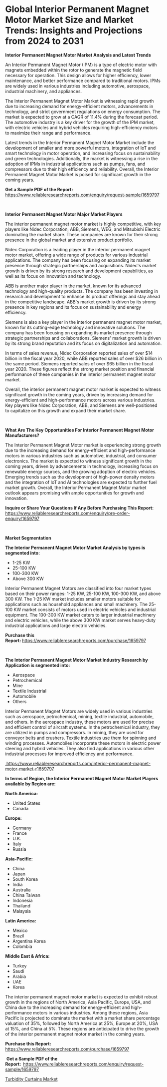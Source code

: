 <p><h1>Global Interior Permanent Magnet Motor Market Size and Market Trends: Insights and Projections from 2024 to 2031</h1></p><p><strong>Interior Permanent Magnet Motor Market Analysis and Latest Trends</strong></p>
<p><p>An Interior Permanent Magnet Motor (IPM) is a type of electric motor with magnets embedded within the rotor to generate the magnetic field necessary for operation. This design allows for higher efficiency, lower maintenance, and better performance compared to traditional motors. IPMs are widely used in various industries including automotive, aerospace, industrial machinery, and appliances.</p><p>The Interior Permanent Magnet Motor Market is witnessing rapid growth due to increasing demand for energy-efficient motors, advancements in technology, and strict government regulations on energy consumption. The market is expected to grow at a CAGR of 11.4% during the forecast period. The automotive industry is a key driver for the growth of the IPM market, with electric vehicles and hybrid vehicles requiring high-efficiency motors to maximize their range and performance.</p><p>Latest trends in the Interior Permanent Magnet Motor Market include the development of smaller and more powerful motors, integration of IoT and smart technology in motor operation, and increasing focus on sustainability and green technologies. Additionally, the market is witnessing a rise in the adoption of IPMs in industrial applications such as pumps, fans, and compressors due to their high efficiency and reliability. Overall, the Interior Permanent Magnet Motor Market is poised for significant growth in the coming years.</p></p>
<p><strong>Get a Sample PDF of the Report:&nbsp;</strong> <a href="https://www.reliableresearchreports.com/enquiry/request-sample/1659797">https://www.reliableresearchreports.com/enquiry/request-sample/1659797</a></p>
<p>&nbsp;</p>
<p><strong>Interior Permanent Magnet Motor Major Market Players</strong></p>
<p><p>The interior permanent magnet motor market is highly competitive, with key players like Nidec Corporation, ABB, Siemens, WEG, and Mitsubishi Electric dominating the market share. These companies are known for their strong presence in the global market and extensive product portfolio. </p><p>Nidec Corporation is a leading player in the interior permanent magnet motor market, offering a wide range of products for various industrial applications. The company has been focusing on expanding its market presence through strategic partnerships and acquisitions. Nidec's market growth is driven by its strong research and development capabilities, as well as its focus on innovation and technology.</p><p>ABB is another major player in the market, known for its advanced technology and high-quality products. The company has been investing in research and development to enhance its product offerings and stay ahead in the competitive landscape. ABB's market growth is driven by its strong presence in key regions and its focus on sustainability and energy efficiency.</p><p>Siemens is also a key player in the interior permanent magnet motor market, known for its cutting-edge technology and innovative solutions. The company has been focusing on expanding its market presence through strategic partnerships and collaborations. Siemens' market growth is driven by its strong brand reputation and its focus on digitalization and automation.</p><p>In terms of sales revenue, Nidec Corporation reported sales of over $14 billion in the fiscal year 2020, while ABB reported sales of over $26 billion in the same period. Siemens reported sales of over $65 billion in the fiscal year 2020. These figures reflect the strong market position and financial performance of these companies in the interior permanent magnet motor market.</p><p>Overall, the interior permanent magnet motor market is expected to witness significant growth in the coming years, driven by increasing demand for energy-efficient and high-performance motors across various industries. Key players like Nidec Corporation, ABB, and Siemens are well-positioned to capitalize on this growth and expand their market share.</p></p>
<p>&nbsp;</p>
<p><strong>What Are The Key Opportunities For Interior Permanent Magnet Motor Manufacturers?</strong></p>
<p><p>The Interior Permanent Magnet Motor market is experiencing strong growth due to the increasing demand for energy-efficient and high-performance motors in various industries such as automotive, industrial, and consumer electronics. The market is expected to witness significant growth in the coming years, driven by advancements in technology, increasing focus on renewable energy sources, and the growing adoption of electric vehicles. Emerging trends such as the development of high-power density motors and the integration of IoT and AI technologies are expected to further fuel market growth. Overall, the Interior Permanent Magnet Motor market outlook appears promising with ample opportunities for growth and innovation.</p></p>
<p><strong>Inquire or Share Your Questions If Any Before Purchasing This Report:</strong> <a href="https://www.reliableresearchreports.com/enquiry/pre-order-enquiry/1659797">https://www.reliableresearchreports.com/enquiry/pre-order-enquiry/1659797</a></p>
<p>&nbsp;</p>
<p><strong>Market Segmentation</strong></p>
<p><strong>The Interior Permanent Magnet Motor Market Analysis by types is segmented into:</strong></p>
<p><ul><li>1-25 KW</li><li>25-100 KW</li><li>100-300 KW</li><li>Above 300 KW</li></ul></p>
<p><p>Interior Permanent Magnet Motors are classified into four market types based on their power ranges: 1-25 KW, 25-100 KW, 100-300 KW, and above 300 KW. The 1-25 KW market includes smaller motors suitable for applications such as household appliances and small machinery. The 25-100 KW market consists of motors used in electric vehicles and industrial equipment. The 100-300 KW market caters to larger industrial machinery and electric vehicles, while the above 300 KW market serves heavy-duty industrial applications and large electric vehicles.</p></p>
<p><strong>Purchase this Report:&nbsp;</strong><a href="https://www.reliableresearchreports.com/purchase/1659797">https://www.reliableresearchreports.com/purchase/1659797</a></p>
<p>&nbsp;</p>
<p><strong>The Interior Permanent Magnet Motor Market Industry Research by Application is segmented into:</strong></p>
<p><ul><li>Aerospace</li><li>Petrochemical</li><li>Mine</li><li>Textile Industrial</li><li>Automobile</li><li>Others</li></ul></p>
<p><p>Interior Permanent Magnet Motors are widely used in various industries such as aerospace, petrochemical, mining, textile industrial, automobile, and others. In the aerospace industry, these motors are used for precise and efficient control of aircraft systems. In the petrochemical industry, they are utilized in pumps and compressors. In mining, they are used for conveyor belts and crushers. Textile industries use them for spinning and winding processes. Automobiles incorporate these motors in electric power steering and hybrid vehicles. They also find applications in various other industrial processes for improved efficiency and performance.</p></p>
<p><a href="https://www.reliableresearchreports.com/interior-permanent-magnet-motor-market-r1659797">&nbsp;https://www.reliableresearchreports.com/interior-permanent-magnet-motor-market-r1659797</a></p>
<p><strong>In terms of Region, the Interior Permanent Magnet Motor Market Players available by Region are:</strong></p>
<p>
    <p> <strong> North America: </strong>
        <ul>
            <li>United States</li>
            <li>Canada</li>
        </ul>
        </p> 
    <p> <strong> Europe: </strong>
        <ul>
            <li>Germany</li>
            <li>France</li>
            <li>U.K.</li>
            <li>Italy</li>
            <li>Russia</li>
        </ul>
        </p> 
    <p> <strong> Asia-Pacific: </strong>
        <ul>
            <li>China</li>
            <li>Japan</li>
            <li>South Korea</li>
            <li>India</li>
            <li>Australia</li>
            <li>China Taiwan</li>
            <li>Indonesia</li>
            <li>Thailand</li>
            <li>Malaysia</li>
        </ul>
        </p> 
    <p> <strong> Latin America: </strong>
        <ul>
            <li>Mexico</li>
            <li>Brazil</li>
            <li>Argentina Korea</li>
            <li>Colombia</li>
        </ul>
        </p> 
    <p> <strong> Middle East & Africa: </strong>
        <ul>
            <li>Turkey</li>
            <li>Saudi</li>
            <li>Arabia</li>
            <li>UAE</li>
            <li>Korea</li>
        </ul>
    </p>
    </p>
<p><p>The interior permanent magnet motor market is expected to exhibit robust growth in the regions of North America, Asia Pacific, Europe, USA, and China due to the increasing demand for energy-efficient and high-performance motors in various industries. Among these regions, Asia Pacific is projected to dominate the market with a market share percentage valuation of 35%, followed by North America at 25%, Europe at 20%, USA at 15%, and China at 5%. These regions are anticipated to drive the growth of the interior permanent magnet motor market in the coming years.</p></p>
<p><strong>Purchase this Report: </strong><a href="https://www.reliableresearchreports.com/purchase/1659797">https://www.reliableresearchreports.com/purchase/1659797</a></p>
<p>&nbsp;<strong>Get a Sample PDF of the Report:&nbsp;&nbsp;</strong><a href="https://www.reliableresearchreports.com/enquiry/request-sample/1659797">https://www.reliableresearchreports.com/enquiry/request-sample/1659797</a></p>
<p><strong></strong></p>
<p><p><a href="https://github.com/RichRobinson5/Market-Research-Report-List-4/blob/main/turbidity-curtains-market.md">Turbidity Curtains Market</a></p></p>